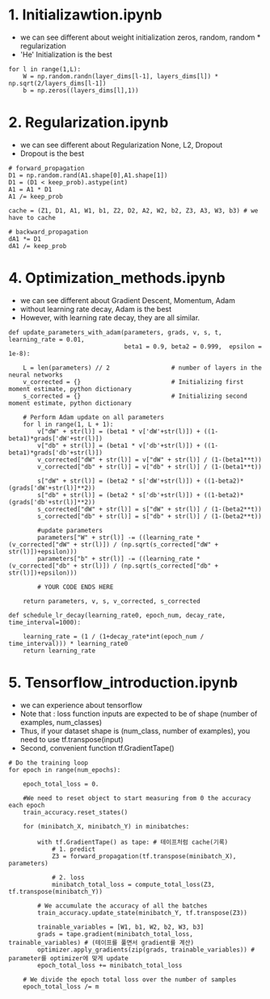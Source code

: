 # 1. Initializawtion.ipynb
- we can see different about weight initialization zeros, random, random * regularization
- 'He' Initialization is the best
~~~
for l in range(1,L):
    W = np.random.randn(layer_dims[l-1], layers_dims[l]) * np.sqrt(2/layers_dims[l-1])
    b = np.zeros((layers_dims[l],1))
~~~

# 2. Regularization.ipynb
- we can see different about Regularization None, L2, Dropout
- Dropout is the best
~~~
# forward_propagation
D1 = np.random.rand(A1.shape[0],A1.shape[1])    
D1 = (D1 < keep_prob).astype(int)
A1 = A1 * D1
A1 /= keep_prob

cache = (Z1, D1, A1, W1, b1, Z2, D2, A2, W2, b2, Z3, A3, W3, b3) # we have to cache 

# backward_propagation
dA1 *= D1 
dA1 /= keep_prob
~~~

# 4. Optimization_methods.ipynb
- we can see different about Gradient Descent, Momentum, Adam
- without learning rate decay, Adam is the best
- However, with learning rate decay, they are all similar.
~~~
def update_parameters_with_adam(parameters, grads, v, s, t, learning_rate = 0.01,
                                beta1 = 0.9, beta2 = 0.999,  epsilon = 1e-8):
    
    L = len(parameters) // 2                 # number of layers in the neural networks
    v_corrected = {}                         # Initializing first moment estimate, python dictionary
    s_corrected = {}                         # Initializing second moment estimate, python dictionary
    
    # Perform Adam update on all parameters
    for l in range(1, L + 1):
        v["dW" + str(l)] = (beta1 * v['dW'+str(l)]) + ((1-beta1)*grads['dW'+str(l)])
        v["db" + str(l)] = (beta1 * v['db'+str(l)]) + ((1-beta1)*grads['db'+str(l)])
        v_corrected["dW" + str(l)] = v["dW" + str(l)] / (1-(beta1**t))
        v_corrected["db" + str(l)] = v["db" + str(l)] / (1-(beta1**t))

        s["dW" + str(l)] = (beta2 * s['dW'+str(l)]) + ((1-beta2)*(grads['dW'+str(l)]**2))
        s["db" + str(l)] = (beta2 * s['db'+str(l)]) + ((1-beta2)*(grads['db'+str(l)]**2))
        s_corrected["dW" + str(l)] = s["dW" + str(l)] / (1-(beta2**t))
        s_corrected["db" + str(l)] = s["db" + str(l)] / (1-(beta2**t))

        #update parameters
        parameters["W" + str(l)] -= ((learning_rate * (v_corrected["dW" + str(l)]) / (np.sqrt(s_corrected["dW" + str(l)])+epsilon)))
        parameters["b" + str(l)] -= ((learning_rate * (v_corrected["db" + str(l)]) / (np.sqrt(s_corrected["db" + str(l)])+epsilon)))
        
        # YOUR CODE ENDS HERE

    return parameters, v, s, v_corrected, s_corrected
~~~
~~~
def schedule_lr_decay(learning_rate0, epoch_num, decay_rate, time_interval=1000):

    learning_rate = (1 / (1+decay_rate*int(epoch_num / time_interval))) * learning_rate0 
    return learning_rate
~~~

# 5. Tensorflow_introduction.ipynb
- we can experience about tensorflow
- Note that : loss function inputs are expected to be of shape (number of examples, num_classes)
- Thus, if your dataset shape is (num_class, number of examples), you need to use tf.transpose(input)
- Second, convenient function tf.GradientTape()
~~~
# Do the training loop
for epoch in range(num_epochs):

    epoch_total_loss = 0.
    
    #We need to reset object to start measuring from 0 the accuracy each epoch
    train_accuracy.reset_states()
    
    for (minibatch_X, minibatch_Y) in minibatches:
        
        with tf.GradientTape() as tape: # 테이프처럼 cache(기록)
            # 1. predict
            Z3 = forward_propagation(tf.transpose(minibatch_X), parameters)

            # 2. loss
            minibatch_total_loss = compute_total_loss(Z3, tf.transpose(minibatch_Y))

        # We accumulate the accuracy of all the batches
        train_accuracy.update_state(minibatch_Y, tf.transpose(Z3))
        
        trainable_variables = [W1, b1, W2, b2, W3, b3]
        grads = tape.gradient(minibatch_total_loss, trainable_variables) # (테이프를 풀면서 gradient를 계산)
        optimizer.apply_gradients(zip(grads, trainable_variables)) # parameter를 optimizer에 맞게 update
        epoch_total_loss += minibatch_total_loss
    
    # We divide the epoch total loss over the number of samples
    epoch_total_loss /= m
~~~
